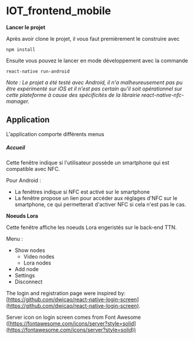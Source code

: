 # IOT_frontend_mobile



**Lancer le projet**

Après avoir clone le projet, il vous faut premièrement le construire avec 

```
npm install
```

 Ensuite vous pouvez le lancer en mode développement avec la commande

```
react-native run-android
```

*Note : Le projet a été testé avec Android, il n'a malheureusement pas pu être expérimenté sur iOS et il n'est pas certain qu'il soit opérationnel sur cette plateforme à cause des spécificités de la librairie react-native-nfc-manager.*

## **Application**

L'application comporte différents menus

##### Accueil

Cette fenêtre indique si l'utilisateur possède un smartphone qui est compatible avec NFC.

Pour Android :

- La fenêtres indique si NFC est activé sur le smartphone
- La fenêtre propose un lien pour accéder aux réglages d'NFC sur le smartphone, ce qui permetterait d'activer NFC si cela n'est pas le cas.

**Noeuds Lora**

Cette fenêtre affiche les noeuds Lora engeristés sur le back-end TTN.



Menu :

* Show nodes
  * Video nodes
  * Lora nodes
* Add node
* Settings
* Disconnect


The login and registration page were inspired by: [https://github.com/dwicao/react-native-login-screen](https://github.com/dwicao/react-native-login-screen).

Server icon on login screen comes from Font Awesome ([https://fontawesome.com/icons/server?style=solid](https://fontawesome.com/icons/server?style=solid))
